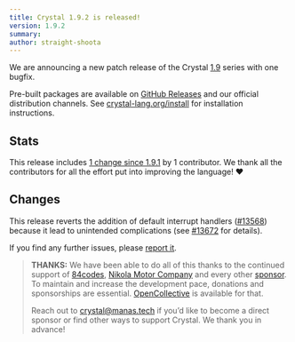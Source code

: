 ```yaml
---
title: Crystal 1.9.2 is released!
version: 1.9.2
summary:
author: straight-shoota
---
```


We are announcing a new patch release of the Crystal [1.9](/2023/07/11/1.9.0-released/)
series with one bugfix.

Pre-built packages are available on [GitHub Releases](https://github.com/crystal-lang/crystal/releases/tag/1.9.2)
and our official distribution channels.
See [crystal-lang.org/install](https://crystal-lang.org/install/) for
installation instructions.

## Stats

This release includes [1 change since 1.9.1](https://github.com/crystal-lang/crystal/pulls?q=is%3Apr+milestone%3A1.9.2)
by 1 contributor. We thank all the contributors for all the effort put into
improving the language! ❤️

## Changes

This release reverts the addition of default interrupt handlers ([#13568](https://github.com/crystal-lang/crystal/pull/13568))
because it lead to unintended complications (see
[#13672](https://github.com/crystal-lang/crystal/issues/13672) for details).

If you find any further issues, please [report it](https://github.com/crystal-lang/crystal/issues/).

> **THANKS:**
> We have been able to do all of this thanks to the continued support of [84codes](https://www.84codes.com/),
> [Nikola Motor Company](https://nikolamotor.com/) and every other [sponsor](/sponsors).
> To maintain and increase the development pace, donations and sponsorships are
> essential. [OpenCollective](https://opencollective.com/crystal-lang) is
> available for that.
>
> Reach out to [crystal@manas.tech](mailto:crystal@manas.tech)
> if you’d like to become a direct sponsor or find other ways to support Crystal.
> We thank you in advance!
